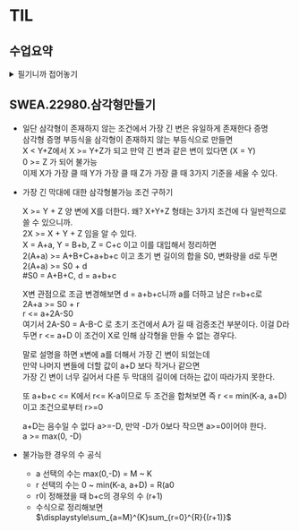 # TIL


## 수업요약

<details>
<summary>필기니까 접어놓기</summary>

<!-- summary 아래 한칸 공백 두어야함 -->

### 어제 리뷰
- 버블 정렬  
  ```python
  def BubbleSort(a, N) : 	# 정렬할 List, N 원소 수
    for i in range(N-1, 0, -1) : # 범위의 끝 위치
        for j in range(i) :		# 비교할 왼쪽 원소 인덱스 j
            if a[j] > a[j+1] :
                a[j], a[j+1] = a[j+1], a[j]
  ```
  횟수에 대한 for문이 가장 바깥에 (N-1, 0, -1)로 존재함

- gravity
  ```
  '''
  9
  7 4 2 0 0 6 0 7 0
  => 7
  9
  4 2 0 0 7 6 0 7 0
  => 5
    '''
  
  N = int(input())
  box = list(map(int, input().split()))
  
  max_v = 0
  for i in range(N-1):
      cnt = 0         # i박스 오른쪽(i+1~N-1)에 더 낮은 박스 개수 (낙차)
      for j in range(i+1, N):
          if box[i] > box[j]:
              cnt += 1    # 더 낮은 박스면 낙차 추가
      if max_v < cnt:
          max_v = cnt
  print(max_v)
  ```    

### 카운팅 정렬
- 항목들의 순서를 결정하기 위해 집합에 각 항목이 몇 개씩 있는지 세는 작업을 해  
  **선형 시간에 정렬하는 효율적인 알고리즘**
- 제한 사항
  - 정수나 정수로 표현 가능한 자료에 대해서만 가능(인덱스를 활용)
  - 카운트를 위한 공간을 할당하려면 집합 내의 가장 큰 정수를 알아야 함
- 시간 복잡도 : O(n+k) n은 len(list), k는 max of 정수

- 만드는 법
  1. 인덱스 = 리스트의 값, 밸류 = 그 값의 갯수의 개념으로 새로운 count 리스트를 만들기 #길이는 max(list)+1
  2. 누적합의 형태로 count 리스트를 바꾼다 (위치 정보로 변형)
  3. 원래 리스트에서 거꾸로 훑으면서 그 밸류의 count 리스트의 밸류에 해당하는 번째에 넣고 -1
  
  예를 들어, 001233344 형태로 정렬하고 싶은 012433043 따위의 리스트가 있다면
  [2, 1, 3, 2]의 새 리스트를 만들고
  [2, 3, 7, 9]로 변형 한 뒤에
  012433043을 뒤에서부터 순회하며 해당하는 밸류의 인덱스의 값을 받아
  새 리스트에 넣는다. 그 값의 -1의 인덱스에 해당하는 곳에.

- 왜 2, 1 ,3 ,2에서 바로 제작하지 않는가??  
  안정정렬을 하려고! 같은 값이여도 뒤에 있는 값이 뒤에 적히게

### 완전 검색
- Baby-gin Game  
  0~9 숫자 카드가 있고 임의의 카드 6장을 뽑았을 때  
  3장의 카드가 연속적일 경우 run  
  3장의 카드가 같을 경우 triplet  
  6장의 카드가 run triplet으로만 구성되면 baby-gin   
  6자리 숫자를 받아 baby-gin 판단하는 프로그램 작성해봐
  
- Exaustive Search 완전 검색  
  가능한 모든 경우의 수를 나열해서 확인하는 기법  
  Brute-force 혹은 generate-and-test 기법이라고도 불린다
  경우의 수가 작을 때 유용  
  수행 속도는 느리고 해답을 찾아내지 못할 확률이 작다  

- 고려할 수 있는 모든 경우의 수 생성하고 테스트
  
- Permutation 순열
  - nPr 서로 다른 것들 중 한 줄로 나열하는 것
  - n!/(n-r)!
  ```python
  arr = [2, 3, 7
  for i1 in range(3):
    for i2 in range(3):
      if i2 != i1:
        for i3 in range(3):
          if i3 != i1 and i3 != i2:
            print(arr[i1], arr[i2], arr[i3])
  ```
  - for문 구현은 n이 커지면 for*n이 되어야함



### Greedy 탐욕 알고리즘 
- 최적해를 구하는 데 사용하는 근시안적인 방법  
  그 순간에 최적이라고 생각되는 것을 선택해 나가는 방식  
  하지만 각 지역적으로는 최적이어도 그 최종적인 최적이라는 보장은?  

- 거스름돈 문제?
- Baby-gin greedy 구현
  ```python
  num = 456789 #6자리 수
  c = [0]*12 #카운트 리스트

  for _ in range(6):
    c[num%10]+=1 #1의 자리를 알아낸 연산
    num//=10     #1의 자리를 제거한 연산
  
  i = 0
  tri = run = 0

  while i < 10:
    if c[i] >=3 #triplet 조사 후 데이터 삭제
      c[i] 3
      tri +=1
      continue #같은 자리 한 번 더 볼 수 있다 while로 돌아감
    if c[i] >=1 and c[i+1] >= 1 and c[i+2] >=1 :
    # run 조사 후 데이터 삭제
    # c를 12까지 만든 이유. 더미 2칸을 더 넣어서 인덱스 오류 방지
    # 오류 방지용 조건을 추가하거나 한 줄 늘리는 것보다 간단한 방법
      c[i] -= 1
      c[i+1] -= 1
      c[i+2] -= 1
      run += 1
      continue
    i+=1

  if run + tri ==2 :
    print('baby-gin')
  else:
    print('lose')
  ```
- 자주 실수하는 오답 정렬  
- 이 경우는 123123을 112233으로 바꿔서 알 수 없다  
 

</details>


## SWEA.22980.삼각형만들기

- 일단 삼각형이 존재하지 않는 조건에서 가장 긴 변은 유일하게 존재한다 증명  
  삼각형 증명 부등식을 삼각형이 존재하지 않는 부등식으로 만들면  
  X < Y+Z에서  X >= Y+Z가 되고 만약 긴 변과 같은 변이 있다면 (X = Y)  
  0 >= Z 가 되어 불가능  
  이제 X가 가장 클 때 Y가 가장 클 때 Z가 가장 클 때 3가지 기준을 세울 수 있다.    

- 가장 긴 막대에 대한 삼각형불가능 조건 구하기
  
  X >= Y + Z 양 변에 X를 더한다. 왜? X+Y+Z 형태는 3가지 조건에 다 일반적으로 쓸 수 있으니까.  
  2X >= X + Y + Z 임을 알 수 있다.  
  X = A+a, Y = B+b, Z = C+c 이고 이를 대입해서 정리하면   
  2(A+a) >= A+B+C+a+b+c 이고 초기 변 길이의 합을 S0, 변화량을 d로 두면  
  2(A+a) >= S0 + d  
  #S0 = A+B+C, d = a+b+c  

  X변 관점으로 조금 변경해보면
  d = a+b+c니까 a를 더하고 남은 r=b+c로  
  2A+a >= S0 + r  
  r <= a+2A-S0  
  여기서 2A-S0 = A-B-C 로 초기 조건에서 A가 길 때 검증조건 부분이다.
  이걸 D라 두면
  r <= a+D 이 조건이 X로 인해 삼각형을 만들 수 없는 경우다.  

  말로 설명을 하면 x변에 a를 더해서 가장 긴 변이 되었는데  
  만약 나머지 변들에 더할 값이 a+D 보다 작거나 같으면  
  가장 긴 변이 너무 길어서 다른 두 막대의 길이에 더하는 값이 따라가지 못한다.  

  또 a+b+c <= K에서 r<= K-a이므로 두 조건을 합쳐보면 
  즉 r <= min(K-a, a+D)이고 조건으로부터 r>=0   

  a+D는 음수일 수 없다 a>=-D, 만약 -D가 0보다 작으면 a>=0이어야 한다.  
  a >= max(0, -D) 

- 불가능한 경우의 수 공식  
  - a 선택의 수는 max(0,-D) = M ~ K
  - r 선택의 수는 0 ~ min(K-a, a+D) = R(a0
  - r이 정해졌을 때 b+c의 경우의 수 (r+1)
  - 수식으로 정리해보면  
    $\displaystyle\sum_{a=M}^{K}sum_{r=0}^{R}{(r+1)}$





  
